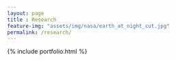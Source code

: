 ```yaml
--- 
layout: page
title : Research 
feature-img: "assets/img/nasa/earth_at_night_cut.jpg"
permalink: /research/
---
```


{% include portfolio.html %}